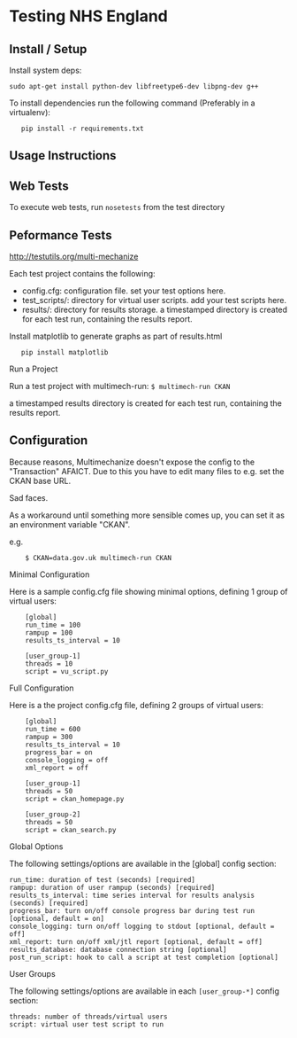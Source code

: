 Testing NHS England
===================

Install / Setup
---------------

Install system deps: 

```
sudo apt-get install python-dev libfreetype6-dev libpng-dev g++
```

To install dependencies run the following command (Preferably in a virtualenv):

```
   pip install -r requirements.txt
```

Usage Instructions
------------------

Web Tests
---------

To execute web tests, run `nosetests` from the test directory

Peformance Tests
----------------

http://testutils.org/multi-mechanize


Each test project contains the following:

* config.cfg: configuration file. set your test options here.
* test_scripts/: directory for virtual user scripts. add your test scripts here.
* results/: directory for results storage. a timestamped directory is created for each test run, containing the results report.

Install matplotlib to generate graphs as part of results.html

```
   pip install matplotlib
```

Run a Project

Run a test project with multimech-run:
``` $ multimech-run CKAN ```

a timestamped results directory is created for each test run, containing the results report.

Configuration
-------------

Because reasons, Multimechanize doesn't expose the config to the "Transaction" AFAICT.
Due to this you have to edit many files to e.g. set the CKAN base URL. 

Sad faces.

As a workaround until something more sensible comes up, you can set it as an environment variable "CKAN".

e.g. 

```
    $ CKAN=data.gov.uk multimech-run CKAN
```

Minimal Configuration

Here is a sample config.cfg file showing minimal options, defining 1 group of virtual users:

```
    [global]
    run_time = 100
    rampup = 100
    results_ts_interval = 10

    [user_group-1]
    threads = 10
    script = vu_script.py
```

Full Configuration

Here is a the project config.cfg file, defining 2 groups of virtual users:

```
    [global]
    run_time = 600
    rampup = 300
    results_ts_interval = 10
    progress_bar = on
    console_logging = off
    xml_report = off

    [user_group-1]
    threads = 50
    script = ckan_homepage.py

    [user_group-2]
    threads = 50
    script = ckan_search.py
```

Global Options

The following settings/options are available in the [global] config section:

```
run_time: duration of test (seconds) [required]
rampup: duration of user rampup (seconds) [required]
results_ts_interval: time series interval for results analysis (seconds) [required]
progress_bar: turn on/off console progress bar during test run [optional, default = on]
console_logging: turn on/off logging to stdout [optional, default = off]
xml_report: turn on/off xml/jtl report [optional, default = off]
results_database: database connection string [optional]
post_run_script: hook to call a script at test completion [optional]
```

User Groups

The following settings/options are available in each `[user_group-*]` config section:

```
threads: number of threads/virtual users
script: virtual user test script to run
```
